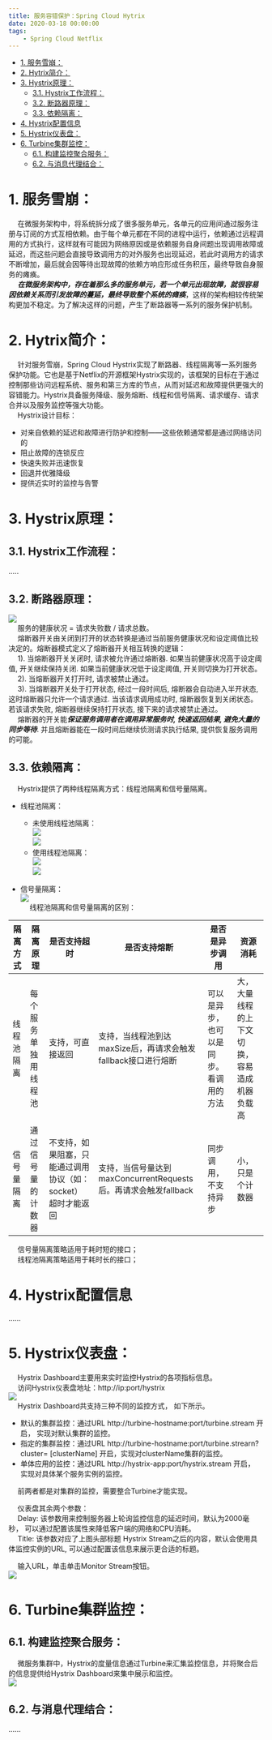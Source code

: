 ```yaml
---
title: 服务容错保护：Spring Cloud Hytrix
date: 2020-03-18 00:00:00
tags:
    - Spring Cloud Netflix
---
```

<!-- TOC -->

- [1. 服务雪崩：](#1-服务雪崩)
- [2. Hytrix简介：](#2-hytrix简介)
- [3. Hystrix原理：](#3-hystrix原理)
    - [3.1. Hystrix工作流程：](#31-hystrix工作流程)
    - [3.2. 断路器原理：](#32-断路器原理)
    - [3.3. 依赖隔离：](#33-依赖隔离)
- [4. Hystrix配置信息](#4-hystrix配置信息)
- [5. Hystrix仪表盘：](#5-hystrix仪表盘)
- [6. Turbine集群监控：](#6-turbine集群监控)
    - [6.1. 构建监控聚合服务：](#61-构建监控聚合服务)
    - [6.2. 与消息代理结合：](#62-与消息代理结合)

<!-- /TOC -->

# 1. 服务雪崩：  
&emsp; 在微服务架构中，将系统拆分成了很多服务单元，各单元的应用间通过服务注册与订阅的方式互相依赖。由于每个单元都在不同的进程中运行，依赖通过远程调用的方式执行，这样就有可能因为网络原因或是依赖服务自身间题出现调用故障或延迟，而这些问题会直接导致调用方的对外服务也出现延迟，若此时调用方的请求不断增加，最后就会因等待出现故障的依赖方响应形成任务积压，最终导致自身服务的瘫痪。  
&emsp; ***在微服务架构中，存在着那么多的服务单元，若一个单元出现故障，就很容易因依赖关系而引发故障的蔓延，最终导致整个系统的瘫痪***，这样的架构相较传统架构更加不稳定。为了解决这样的问题，产生了断路器等一系列的服务保护机制。  

# 2. Hytrix简介：  
&emsp; 针对服务雪崩，Spring Cloud Hystrix实现了断路器、线程隔离等一系列服务保护功能。它也是基于Netflix的开源框架Hystrix实现的，该框架的目标在于通过控制那些访问远程系统、服务和第三方库的节点，从而对延迟和故障提供更强大的容错能力。Hystrix具备服务降级、服务熔断、线程和信号隔离、请求缓存、请求合并以及服务监控等强大功能。  
&emsp; Hystrix设计目标：  
* 对来自依赖的延迟和故障进行防护和控制——这些依赖通常都是通过网络访问的  
* 阻止故障的连锁反应  
* 快速失败并迅速恢复  
* 回退并优雅降级  
* 提供近实时的监控与告警  

# 3. Hystrix原理：  
## 3.1. Hystrix工作流程：  
.....

## 3.2. 断路器原理：  
![](https://gitee.com/wt1814/pic-host/raw/master/images/microService/SpringCloudNetflix/cloud-3.png)  
&emsp; 服务的健康状况 = 请求失败数 / 请求总数。  
&emsp; 熔断器开关由关闭到打开的状态转换是通过当前服务健康状况和设定阈值比较决定的。熔断器模式定义了熔断器开关相互转换的逻辑：  
&emsp; 1). 当熔断器开关关闭时, 请求被允许通过熔断器. 如果当前健康状况高于设定阈值, 开关继续保持关闭. 如果当前健康状况低于设定阈值, 开关则切换为打开状态。  
&emsp; 2). 当熔断器开关打开时, 请求被禁止通过。  
&emsp; 3). 当熔断器开关处于打开状态, 经过一段时间后, 熔断器会自动进入半开状态, 这时熔断器只允许一个请求通过. 当该请求调用成功时, 熔断器恢复到关闭状态。若该请求失败, 熔断器继续保持打开状态, 接下来的请求被禁止通过。  
&emsp; 熔断器的开关能***保证服务调用者在调用异常服务时, 快速返回结果, 避免大量的同步等待***. 并且熔断器能在一段时间后继续侦测请求执行结果, 提供恢复服务调用的可能。  

## 3.3. 依赖隔离：  
&emsp; Hystrix提供了两种线程隔离方式：线程池隔离和信号量隔离。  
* 线程池隔离：  
    * 未使用线程池隔离：  
![](https://gitee.com/wt1814/pic-host/raw/master/images/microService/SpringCloudNetflix/cloud-9.png)  
![](https://gitee.com/wt1814/pic-host/raw/master/images/microService/SpringCloudNetflix/cloud-10.png)  
    * 使用线程池隔离：  
![](https://gitee.com/wt1814/pic-host/raw/master/images/microService/SpringCloudNetflix/cloud-11.png)  
![](https://gitee.com/wt1814/pic-host/raw/master/images/microService/SpringCloudNetflix/cloud-12.png)  

* 信号量隔离：  
![](https://gitee.com/wt1814/pic-host/raw/master/images/microService/SpringCloudNetflix/cloud-8.png)  
&emsp; 线程池隔离和信号量隔离的区别：  

|隔离方式	|隔离原理	|是否支持超时	|是否支持熔断	|是否是异步调用	|资源消耗|
|---|---|---|---|---|---|
|线程池隔离	|每个服务单独用线程池	|支持，可直接返回	|支持，当线程池到达maxSize后，再请求会触发fallback接口进行熔断	|可以是异步，也可以是同步。看调用的方法	|大，大量线程的上下文切换，容易造成机器负载高|
|信号量隔离	|通过信号量的计数器	|不支持，如果阻塞，只能通过调用协议（如：socket）超时才能返回	|支持，当信号量达到maxConcurrentRequests后。再请求会触发fallback	|同步调用，不支持异步|小，只是个计数器|

&emsp; 信号量隔离策略适用于耗时短的接口；  
&emsp; 线程池隔离策略适用于耗时长的接口；  

# 4. Hystrix配置信息  
......

# 5. Hystrix仪表盘：  
&emsp; Hystrix Dashboard主要用来实时监控Hystrix的各项指标信息。  
&emsp; 访问Hystrix仪表盘地址：http://ip:port/hystrix  
![](https://gitee.com/wt1814/pic-host/raw/master/images/microService/SpringCloudNetflix/cloud-5.png)  
&emsp; Hystrix Dashboard共支持三种不同的监控方式， 如下所示。
* 默认的集群监控：通过URL http://turbine-hostname:port/turbine.stream 开启， 实现对默认集群的监控。  
* 指定的集群监控：通过URL http://turbine-hostname:port/turbine.strearn?cluster= [clusterName] 开启，实现对clusterName集群的监控。  
* 单体应用的监控：通过URL http://hystrix-app:port/hystrix.stream 开启， 实现对具体某个服务实例的监控。  

&emsp; 前两者都是对集群的监控，需要整合Turbine才能实现。  

&emsp; 仪表盘其余两个参数：  
&emsp; Delay: 该参数用来控制服务器上轮询监控信息的延迟时间，默认为2000毫秒， 可以通过配置该属性来降低客户端的网络和CPU消耗。  
&emsp; Title: 该参数对应了上图头部标题 Hystrix Stream之后的内容，默认会使用具体监控实例的URL, 可以通过配置该信息来展示更合适的标题。  

&emsp; 输入URL，单击单击Monitor Stream按钮。  
![](https://gitee.com/wt1814/pic-host/raw/master/images/microService/SpringCloudNetflix/cloud-6.png)  

# 6. Turbine集群监控：  
## 6.1. 构建监控聚合服务：  
&emsp; 微服务集群中，Hystrix的度量信息通过Turbine来汇集监控信息，并将聚合后的信息提供给Hystrix Dashboard来集中展示和监控。  
![](https://gitee.com/wt1814/pic-host/raw/master/images/microService/SpringCloudNetflix/cloud-7.png)  

## 6.2. 与消息代理结合：  
......

